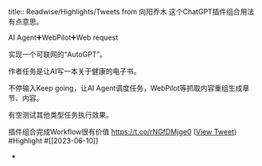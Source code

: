 title:: Readwise/Highlights/Tweets from 向阳乔木
这个ChatGPT插件组合用法有点意思。

AI Agent➕WebPilot➕Web request

实现一个可联网的“AutoGPT”。

作者任务是让AI写一本关于健康的电子书。

不停输入Keep going，让AI Agent调度任务，WebPilot等抓取内容重组生成章节、内容。

有空测试其他类型任务执行效果。

插件组合完成Workflow很有价值 https://t.co/rNGfDMjge0 ([View Tweet](https://twitter.com/vista8/status/1667324541851271175)) #Highlight #[[2023-06-10]]

-